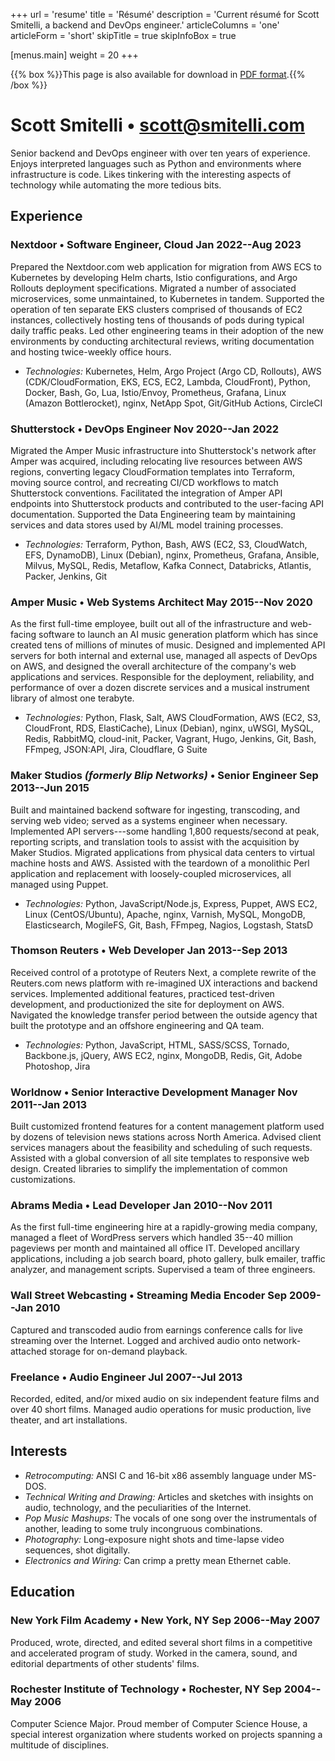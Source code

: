 +++
url = 'resume'
title = 'Résumé'
description = 'Current résumé for Scott Smitelli, a backend and DevOps engineer.'
articleColumns = 'one'
articleForm = 'short'
skipTitle = true
skipInfoBox = true

[menus.main]
weight = 20
+++

{{% box %}}This page is also available for download in <a href="scott-smitelli.pdf" rel="alternate" type="application/pdf">PDF format</a>.{{% /box %}}

# Scott Smitelli &bull; scott@smitelli.com

Senior backend and DevOps engineer with over ten years of experience. Enjoys interpreted languages such as Python and environments where infrastructure is code. Likes tinkering with the interesting aspects of technology while automating the more tedious bits.

## Experience

### Nextdoor &bull; Software Engineer<!-- 4 -->, Cloud <span class="date-range">Jan 2022--Aug 2023</span>

Prepared the Nextdoor.com web application for migration from AWS ECS to Kubernetes by developing Helm charts, Istio configurations, and Argo Rollouts deployment specifications. Migrated a number of associated microservices, some unmaintained, to Kubernetes in tandem. Supported the operation of ten separate EKS clusters comprised of thousands of EC2 instances, collectively hosting tens of thousands of pods during typical daily traffic peaks. Led other engineering teams in their adoption of the new environments by conducting architectural reviews, writing documentation and hosting twice-weekly office hours.

- _Technologies:_ Kubernetes, Helm, Argo Project (Argo CD, Rollouts), AWS (CDK/CloudFormation, EKS, ECS, EC2, Lambda, CloudFront), Python, Docker, Bash, Go, Lua, Istio/Envoy, Prometheus, Grafana, Linux (Amazon Bottlerocket), nginx, NetApp Spot, Git/GitHub Actions, CircleCI

### Shutterstock &bull; DevOps Engineer<!-- III --> <span class="date-range">Nov 2020--Jan 2022</span>

Migrated the Amper Music infrastructure into Shutterstock's network after Amper was acquired, including relocating live resources between AWS regions, converting legacy CloudFormation templates into Terraform, moving source control, and recreating CI/CD workflows to match Shutterstock conventions. Facilitated the integration of Amper API endpoints into Shutterstock products and contributed to the user-facing API documentation. Supported the Data Engineering team by maintaining services and data stores used by AI/ML model training processes.

- _Technologies:_ Terraform, Python, Bash, AWS (EC2, S3, CloudWatch, EFS, DynamoDB), Linux (Debian), nginx, Prometheus, Grafana, Ansible, Milvus, MySQL, Redis, Metaflow, Kafka Connect, Databricks, Atlantis, Packer, Jenkins, Git

### Amper Music &bull; Web Systems Architect <span class="date-range">May 2015--Nov 2020</span>

As the first full-time employee, built out all of the infrastructure and web-facing software to launch an AI music generation platform which has since created tens of millions of minutes of music. Designed and implemented API servers for both internal and external use, managed all aspects of DevOps on AWS, and designed the overall architecture of the company's web applications and services. Responsible for the deployment, reliability, and performance of over a dozen discrete services and a musical instrument library of almost one terabyte.

- _Technologies:_ Python, Flask, Salt, AWS CloudFormation, AWS (EC2, S3, CloudFront, RDS, ElastiCache), Linux (Debian), nginx, uWSGI, MySQL, Redis, RabbitMQ, cloud-init, Packer, Vagrant, Hugo, Jenkins, Git, Bash, FFmpeg, JSON:API, Jira, Cloudflare, G Suite

### Maker Studios _(formerly Blip Networks)_ &bull; Senior Engineer <span class="date-range">Sep 2013--Jun 2015</span>

Built and maintained backend software for ingesting, transcoding, and serving web video; served as a systems engineer when necessary. Implemented API servers---some handling 1,800 requests/second at peak, reporting scripts, and translation tools to assist with the acquisition by Maker Studios. Migrated applications from physical data centers to virtual machine hosts and AWS. Assisted with the teardown of a monolithic Perl application and replacement with loosely-coupled microservices, all managed using Puppet.

- _Technologies:_ Python, JavaScript/Node.js, Express, Puppet, AWS EC2, Linux (CentOS/Ubuntu), Apache, nginx, Varnish, MySQL, MongoDB, Elasticsearch, MogileFS, Git, Bash, FFmpeg, Nagios, Logstash, StatsD

### Thomson Reuters &bull; Web Developer <span class="date-range">Jan 2013--Sep 2013</span>

Received control of a prototype of Reuters Next, a complete rewrite of the Reuters.com news platform with re-imagined UX interactions and backend services. Implemented additional features, practiced test-driven development, and productionized the site for deployment on AWS. Navigated the knowledge transfer period between the outside agency that built the prototype and an offshore engineering and QA team.

- _Technologies:_ Python, JavaScript, HTML, SASS/SCSS, Tornado, Backbone.js, jQuery, AWS EC2, nginx, MongoDB, Redis, Git, Adobe Photoshop, Jira

### Worldnow &bull; Senior Interactive Development Manager <span class="date-range">Nov 2011--Jan 2013</span>

Built customized frontend features for a content management platform used by dozens of television news stations across North America. Advised client services managers about the feasibility and scheduling of such requests. Assisted with a global conversion of all site templates to responsive web design. Created libraries to simplify the implementation of common customizations.

### Abrams Media &bull; Lead Developer <span class="date-range">Jan 2010--Nov 2011</span>

As the first full-time engineering hire at a rapidly-growing media company, managed a fleet of WordPress servers which handled 35--40 million pageviews per month and maintained all office IT. Developed ancillary applications, including a job search board, photo gallery, bulk emailer, traffic analyzer, and management scripts. Supervised a team of three engineers.

### Wall Street Webcasting &bull; Streaming Media Encoder <span class="date-range">Sep 2009--Jan 2010</span>

Captured and transcoded audio from earnings conference calls for live streaming over the Internet. Logged and archived audio onto network-attached storage for on-demand playback.

### Freelance &bull; Audio Engineer <span class="date-range">Jul 2007--Jul 2013</span>

Recorded, edited, and/or mixed audio on six independent feature films and over 40 short films. Managed audio operations for music production, live theater, and art installations.

## Interests

- _Retrocomputing:_ ANSI C and 16-bit x86 assembly language under MS-DOS.
- _Technical Writing and Drawing:_ Articles and sketches with insights on audio, technology, and the peculiarities of the Internet.
- _Pop Music Mashups:_ The vocals of one song over the instrumentals of another, leading to some truly incongruous combinations.
- _Photography:_ Long-exposure night shots and time-lapse video sequences, shot digitally.
- _Electronics and Wiring:_ Can crimp a pretty mean Ethernet cable.

## Education

### New York Film Academy &bull; New York, NY <span class="date-range">Sep 2006--May 2007</span>

Produced, wrote, directed, and edited several short films in a competitive and accelerated program of study. Worked in the camera, sound, and editorial departments of other students' films.

### Rochester Institute of Technology &bull; Rochester, NY <span class="date-range">Sep 2004--May 2006</span>

Computer Science Major. Proud member of Computer Science House, a special interest organization where students worked on projects spanning a multitude of disciplines.
